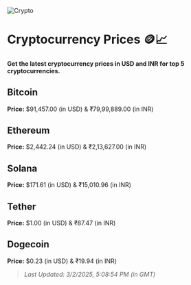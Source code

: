 
![Crypto](https://www.techguide.com.au/wp-content/uploads/2020/11/crypto3.jpeg)

# Cryptocurrency Prices 🪙📈

#### Get the latest cryptocurrency prices in USD and INR for top 5 cryptocurrencies.

## Bitcoin

**Price:** $91,457.00 (in USD) & ₹79,99,889.00 (in INR)

## Ethereum

**Price:** $2,442.24 (in USD) & ₹2,13,627.00 (in INR)

## Solana

**Price:** $171.61 (in USD) & ₹15,010.96 (in INR)

## Tether

**Price:** $1.00 (in USD) & ₹87.47 (in INR)

## Dogecoin

**Price:** $0.23 (in USD) & ₹19.94 (in INR)

> _Last Updated: 3/2/2025, 5:08:54 PM (in GMT)_
